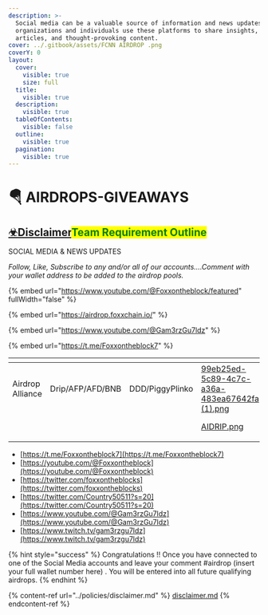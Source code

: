 ```yaml
---
description: >-
  Social media can be a valuable source of information and news updates. Many
  organizations and individuals use these platforms to share insights, news
  articles, and thought-provoking content.
cover: ../.gitbook/assets/FCNN AIRDROP .png
coverY: 0
layout:
  cover:
    visible: true
    size: full
  title:
    visible: true
  description:
    visible: true
  tableOfContents:
    visible: false
  outline:
    visible: true
  pagination:
    visible: true
---
```


# 🪂 AIRDROPS-GIVEAWAYS

## [☣Disclaimer](https://app.gitbook.com/o/HV0EygnULxrv5yDITPZB/s/ArhQv79QU66iBHghurnn/\~/changes/71/policies/disclaimer)<mark style="color:green;">**Team Requirement Outline**</mark> <a href="#requirements" id="requirements"></a>

SOCIAL MEDIA & NEWS UPDATES

_Follow, Like, Subscribe to  any and/or all of our accounts....Comment with your wallet address to be added to the airdrop pools._

{% embed url="https://www.youtube.com/@Foxxontheblock/featured" fullWidth="false" %}

{% embed url="https://airdrop.foxxchain.io/" %}

{% embed url="https://www.youtube.com/@Gam3rzGu7ldz" %}

{% embed url="https://t.me/Foxxontheblock7" %}

<table data-view="cards"><thead><tr><th></th><th></th><th></th><th data-hidden data-card-cover data-type="files"></th><th data-hidden data-card-target data-type="content-ref"></th></tr></thead><tbody><tr><td>Airdrop Alliance</td><td>             Drip/AFP/AFD/BNB</td><td>DDD/PiggyPlinko</td><td><a href="../.gitbook/assets/99eb25ed-5c89-4c7c-a36a-483ea67642fa (1).png">99eb25ed-5c89-4c7c-a36a-483ea67642fa (1).png</a></td><td></td></tr><tr><td></td><td></td><td></td><td><a href="../.gitbook/assets/AIDRIP.png">AIDRIP.png</a></td><td><a href="https://prelaunch.aidrip.xyz/?ref=0x92f186Cf4ba27c1D9E78ECf693788FfE74C54072">https://prelaunch.aidrip.xyz/?ref=0x92f186Cf4ba27c1D9E78ECf693788FfE74C54072</a></td></tr><tr><td></td><td></td><td></td><td></td><td></td></tr></tbody></table>

* [https://t.me/Foxxontheblock7](https://t.me/Foxxontheblock7)
* [https://youtube.com/@Foxxontheblock](https://youtube.com/@Foxxontheblock)
* [https://twitter.com/foxxontheblocks](https://twitter.com/foxxontheblocks)
* [https://twitter.com/Country50511?s=20](https://twitter.com/Country50511?s=20)
* [https://www.youtube.com/@Gam3rzGu7ldz](https://www.youtube.com/@Gam3rzGu7ldz)
* [https://www.twitch.tv/gam3rzgu7ldz](https://www.twitch.tv/gam3rzgu7ldz)



{% hint style="success" %}
Congratulations !! Once you have connected to one of the Social Media accounts and leave your comment #airdrop (insert your full wallet number here) . You will be entered into all future qualifying airdrops.
{% endhint %}

{% content-ref url="../policies/disclaimer.md" %}
[disclaimer.md](../policies/disclaimer.md)
{% endcontent-ref %}

